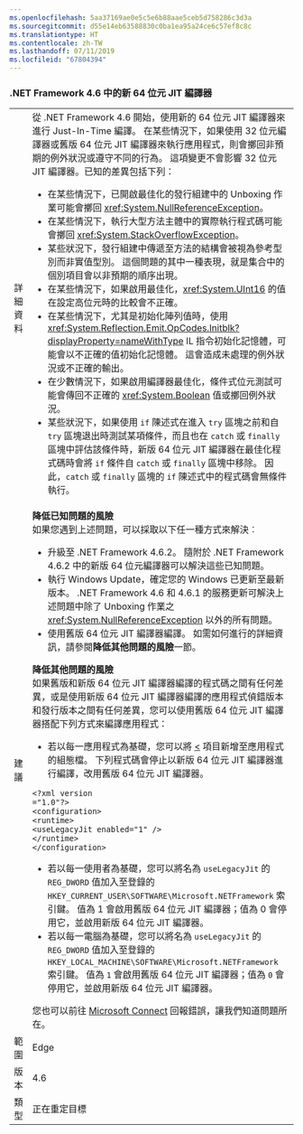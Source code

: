 ```yaml
---
ms.openlocfilehash: 5aa37169ae0e5c5e6b88aae5ceb5d758286c3d3a
ms.sourcegitcommit: d55e14eb63588830c0ba1ea95a24ce6c57ef8c8c
ms.translationtype: HT
ms.contentlocale: zh-TW
ms.lasthandoff: 07/11/2019
ms.locfileid: "67804394"
---
```

### <a name="new-64-bit-jit-compiler-in-the-net-framework-46"></a>.NET Framework 4.6 中的新 64 位元 JIT 編譯器

|   |   |
|---|---|
|詳細資料|從 .NET Framework 4.6 開始，使用新的 64 位元 JIT 編譯器來進行 Just-In-Time 編譯。 在某些情況下，如果使用 32 位元編譯器或舊版 64 位元 JIT 編譯器來執行應用程式，則會擲回非預期的例外狀況或遵守不同的行為。 這項變更不會影響 32 位元 JIT 編譯器。已知的差異包括下列：<ul><li>在某些情況下，已開啟最佳化的發行組建中的 Unboxing 作業可能會擲回 <xref:System.NullReferenceException>。</li><li>在某些情況下，執行大型方法主體中的實際執行程式碼可能會擲回 <xref:System.StackOverflowException>。</li><li>某些狀況下，發行組建中傳遞至方法的結構會被視為參考型別而非實值型別。 這個問題的其中一種表現，就是集合中的個別項目會以非預期的順序出現。</li><li>在某些情況下，如果啟用最佳化，<xref:System.UInt16> 的值在設定高位元時的比較會不正確。</li><li>在某些情況下，尤其是初始化陣列值時，使用 <xref:System.Reflection.Emit.OpCodes.Initblk?displayProperty=nameWithType> IL 指令初始化記憶體，可能會以不正確的值初始化記憶體。 這會造成未處理的例外狀況或不正確的輸出。</li><li>在少數情況下，如果啟用編譯器最佳化，條件式位元測試可能會傳回不正確的 <xref:System.Boolean> 值或擲回例外狀況。</li><li>某些狀況下，如果使用 <code>if</code> 陳述式在進入 <code>try</code> 區塊之前和自 <code>try</code> 區塊退出時測試某項條件，而且也在 <code>catch</code> 或 <code>finally</code> 區塊中評估該條件時，新版 64 位元 JIT 編譯器在最佳化程式碼時會將 <code>if</code> 條件自 <code>catch</code> 或 <code>finally</code> 區塊中移除。 因此，<code>catch</code> 或 <code>finally</code> 區塊的 <code>if</code> 陳述式中的程式碼會無條件執行。</li></ul>|
|建議|<strong>降低已知問題的風險</strong> <br/> 如果您遇到上述問題，可以採取以下任一種方式來解決︰<ul><li>升級至 .NET Framework 4.6.2。 隨附於 .NET Framework 4.6.2 中的新版 64 位元編譯器可以解決這些已知問題。</li><li>執行 Windows Update，確定您的 Windows 已更新至最新版本。 .NET Framework 4.6 和 4.6.1 的服務更新可解決上述問題中除了 Unboxing 作業之 <xref:System.NullReferenceException> 以外的所有問題。</li><li>使用舊版 64 位元 JIT 編譯器編譯。 如需如何進行的詳細資訊，請參閱<strong>降低其他問題的風險</strong>一節。</li></ul><strong>降低其他問題的風險</strong> <br/> 如果舊版和新版 64 位元 JIT 編譯器編譯的程式碼之間有任何差異，或是使用新版 64 位元 JIT 編譯器編譯的應用程式偵錯版本和發行版本之間有任何差異，您可以使用舊版 64 位元 JIT 編譯器搭配下列方式來編譯應用程式：<ul><li>若以每一應用程式為基礎，您可以將 [<](~/docs/framework/configure-apps/file-schema/runtime/uselegacyjit-element.md) 項目新增至應用程式的組態檔。 下列程式碼會停止以新版 64 位元 JIT 編譯器進行編譯，改用舊版 64 位元 JIT 編譯器。</li></ul><pre><code class="lang-xml">&lt;?xml version =&quot;1.0&quot;?&gt;&#13;&#10;&lt;configuration&gt;&#13;&#10;&lt;runtime&gt;&#13;&#10;&lt;useLegacyJit enabled=&quot;1&quot; /&gt;&#13;&#10;&lt;/runtime&gt;&#13;&#10;&lt;/configuration&gt;&#13;&#10;</code></pre><ul><li>若以每一使用者為基礎，您可以將名為 <code>useLegacyJit</code> 的 <code>REG_DWORD</code> 值加入至登錄的 <code>HKEY_CURRENT_USER\SOFTWARE\Microsoft\.NETFramework</code> 索引鍵。 值為 1 會啟用舊版 64 位元 JIT 編譯器；值為 0 會停用它，並啟用新版 64 位元 JIT 編譯器。</li><li>若以每一電腦為基礎，您可以將名為 <code>useLegacyJit</code> 的 <code>REG_DWORD</code> 值加入至登錄的 <code>HKEY_LOCAL_MACHINE\SOFTWARE\Microsoft\.NETFramework</code> 索引鍵。 值為 <code>1</code> 會啟用舊版 64 位元 JIT 編譯器；值為 <code>0</code> 會停用它，並啟用新版 64 位元 JIT 編譯器。</li></ul>您也可以前往 [Microsoft Connect](https://connect.microsoft.com/VisualStudio) 回報錯誤，讓我們知道問題所在。|
|範圍|Edge|
|版本|4.6|
|類型|正在重定目標|

